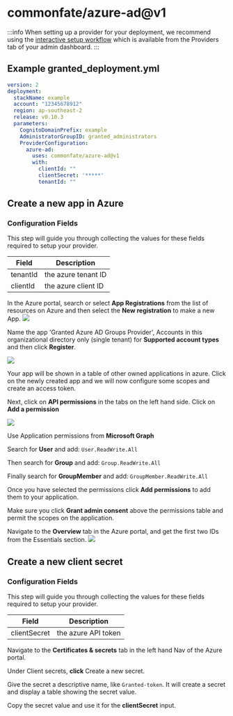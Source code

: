 # commonfate/azure-ad@v1
:::info
When setting up a provider for your deployment, we recommend using the [interactive setup workflow](../../../interactive-setup.md) which is available from the Providers tab of your admin dashboard.
:::
## Example granted_deployment.yml
```yaml
version: 2
deployment:
  stackName: example
  account: "12345678912"
  region: ap-southeast-2
  release: v0.10.3
  parameters:
    CognitoDomainPrefix: example
    AdministratorGroupID: granted_administrators
    ProviderConfiguration:
      azure-ad:
        uses: commonfate/azure-ad@v1
        with:
          clientId: ""
          clientSecret: '*****'
          tenantId: ""

```
## Create a new app in Azure
### Configuration Fields
This step will guide you through collecting the values for these fields required to setup your provider.

| Field | Description |
| ----------- | ----------- |
| tenantId | the azure tenant ID |
| clientId | the azure client ID |
In the Azure portal, search or select **App Registrations** from the list of resources on Azure and then select the **New registration** to make a new App.
![](https://static.commonfate.io/providers/azure/app-registrations.png)

Name the app 'Granted Azure AD Groups Provider', Accounts in this organizational directory only (single tenant) for **Supported account types** and then click **Register**.

![](https://static.commonfate.io/providers/azure/registernew.png)

Your app will be shown in a table of other owned applications in azure. Click on the newly created app and we will now configure some scopes and create an access token.

Next, click on **API permissions** in the tabs on the left hand side. Click on **Add a permission**

![](https://static.commonfate.io/providers/azure/perms.png)

Use Application permissions from **Microsoft Graph**

Search for **User** and add: `User.ReadWrite.All`

Then search for **Group** and add: `Group.ReadWrite.All`

Finally search for **GroupMember** and add: `GroupMember.ReadWrite.All`

Once you have selected the permissions click **Add permissions** to add them to your application.

Make sure you click **Grant admin consent** above the permissions table and permit the scopes on the application.

Navigate to the **Overview** tab in the Azure portal, and get the first two IDs from the Essentials section.
![](https://static.commonfate.io/providers/azure/new.png)
## Create a new client secret
### Configuration Fields
This step will guide you through collecting the values for these fields required to setup your provider.

| Field | Description |
| ----------- | ----------- |
| clientSecret | the azure API token |
Navigate to the **Certificates & secrets** tab in the left hand Nav of the Azure portal.

Under Client secrets, **click** Create a new secret.

Give the secret a descriptive name, like `Granted-token`. It will create a secret and display a table showing the secret value.

Copy the secret value and use it for the **clientSecret** input.
